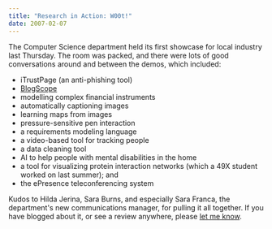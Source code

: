 ```yaml
---
title: "Research in Action: W00t!"
date: 2007-02-07
---
```

The Computer Science department held its first showcase for local industry last Thursday.  The room was packed, and there were lots of good conversations around and between the demos, which included:
<ul>
  <li>iTrustPage (an anti-phishing tool)</li>
  <li><a href="http://www.blogscope.net/">BlogScope</a></li>
  <li>modelling complex financial instruments</li>
  <li>automatically captioning images</li>
  <li>learning maps from images</li>
  <li>pressure-sensitive pen interaction</li>
  <li>a requirements modeling language</li>
  <li>a video-based tool for tracking people</li>
  <li>a data cleaning tool</li>
  <li>AI to help people with mental disabilities in the home</li>
  <li>a tool for visualizing protein interaction networks (which a 49X student worked on last summer); and</li>
  <li>the ePresence teleconferencing system</li>
</ul>
Kudos to Hilda Jerina, Sara Burns, and especially Sara Franca, the department's new communications manager, for pulling it all together.  If you have blogged about it, or see a review anywhere, please <a href="mailto:gvwilson@third-bit.com">let me know</a>.
